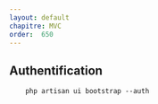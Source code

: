 ```yaml
---
layout: default
chapitre: MVC
order:  650
---
```


## Authentification

```shell
    php artisan ui bootstrap --auth
```
